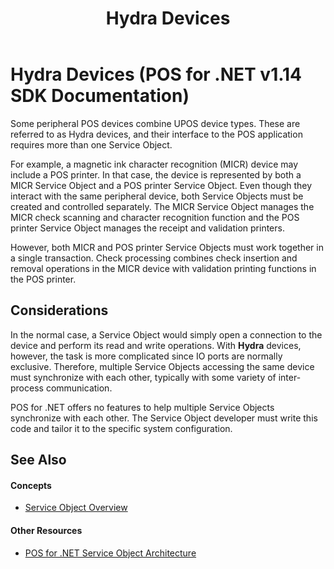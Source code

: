 ﻿---
title: Hydra Devices
description: Hydra Devices (POS for .NET v1.14 SDK Documentation)
ms.date: 02/27/2008
ms.topic: how-to
ms.custom: pos-restored-from-archive
---

# Hydra Devices (POS for .NET v1.14 SDK Documentation)

Some peripheral POS devices combine UPOS device types. These are referred to as Hydra devices, and their interface to the POS application requires more than one Service Object.

For example, a magnetic ink character recognition (MICR) device may include a POS printer. In that case, the device is represented by both a MICR Service Object and a POS printer Service Object. Even though they interact with the same peripheral device, both Service Objects must be created and controlled separately. The MICR Service Object manages the MICR check scanning and character recognition function and the POS printer Service Object manages the receipt and validation printers.

However, both MICR and POS printer Service Objects must work together in a single transaction. Check processing combines check insertion and removal operations in the MICR device with validation printing functions in the POS printer.

## Considerations

In the normal case, a Service Object would simply open a connection to the device and perform its read and write operations. With **Hydra** devices, however, the task is more complicated since IO ports are normally exclusive. Therefore, multiple Service Objects accessing the same device must synchronize with each other, typically with some variety of inter-process communication.

POS for .NET offers no features to help multiple Service Objects synchronize with each other. The Service Object developer must write this code and tailor it to the specific system configuration.

## See Also

#### Concepts

- [Service Object Overview](service-object-overview.md)

#### Other Resources

- [POS for .NET Service Object Architecture](pos-for-net-service-object-architecture.md)
